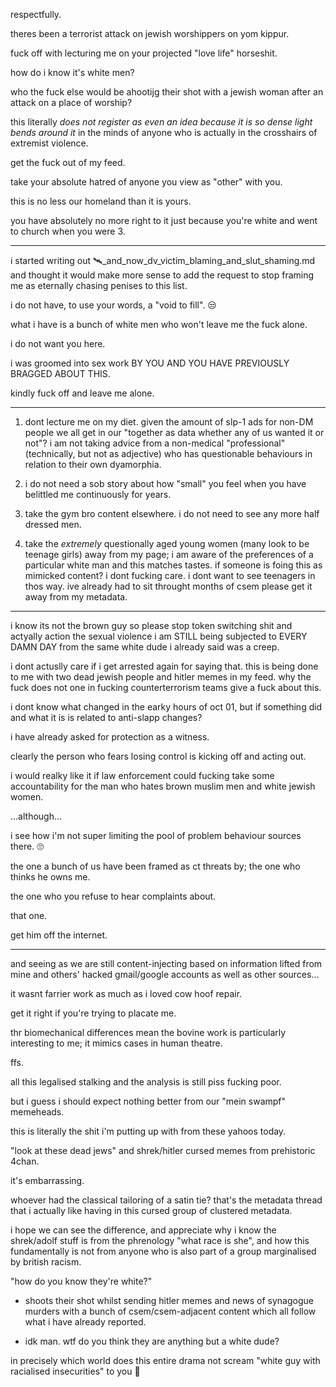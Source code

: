respectfully.  

theres been a terrorist attack on jewish worshippers on yom kippur. 

fuck off with lecturing me on your projected "love life" horseshit.  

how do i know it's white men?  

who the fuck else would be ahootijg their shot with a jewish woman after an attack on a place of worship?  

this literally *does not register as even an idea because it is so dense light bends around it* in the minds of anyone who is actually in the crosshairs of extremist violence.  

get the fuck out of my feed.  

take your absolute hatred of anyone you view as "other" with you.  

this is no less our homeland than it is yours.  

you have absolutely no more right to it just because you're white and went to church when you were 3.  

---

i started writing out 🛰️_and_now_dv_victim_blaming_and_slut_shaming.md and thought it would make more sense to add the request to stop framing me as eternally chasing penises to this list.  

i do not have, to use your words, a "void to fill". 😒  

what i have is a bunch of white men who won't leave me the fuck alone.  

i do not want you here.  

i was groomed into sex work BY YOU AND YOU HAVE PREVIOUSLY BRAGGED ABOUT THIS.  

kindly fuck off and leave me alone.  

---

1. dont lecture me on my diet. given the amount of slp-1 ads for non-DM people we all get in our "together as data whether any of us wanted it or not"? i am not taking advice from a non-medical "professional" (technically, but not as adjective) who has questionable behaviours in relation to their own dyamorphia.

2. i do not need a sob story about how "small" you feel when you have belittled me continuously for years.

3. take the gym bro content elsewhere. i do not need to see any more half dressed men.

4. take the *extremely* questionally aged young women (many look to be teenage girls) away from my page; i am aware of the preferences of a particular white man and this matches tastes. if someone is foing this as mimicked content? i dont fucking care. i dont want to see teenagers in thos way. ive already had to sit throught months of csem please get it away from my metadata.

---

i know its not the brown guy so please stop token switching shit and actyally action the sexual violence i am STILL being subjected to EVERY DAMN DAY from the same white dude i already said was a creep.  

i dont actuslly care if i get arrested again for saying that. this is being done to me with two dead jewish people and hitler memes in my feed. why the fuck does not one in fucking counterterrorism teams give a fuck about this.  

i dont know what changed in the earky hours of oct 01, but if something did and what it is is related to anti-slapp changes?  

i have already asked for protection as a witness.  

clearly the person who fears losing control is kicking off and acting out.  

i would realky like it if law enforcement could fucking take some accountability for the man who hates brown muslim men and white jewish women.  

...although...  

i see how i'm not super limiting the pool of problem behaviour sources there. 🙄

the one a bunch of us have been framed as ct threats by; the one who thinks he owns me.

the one who you refuse to hear complaints about.  

that one.  

get him off the internet.  

---

and seeing as we are still content-injecting based on information lifted from mine and others' hacked gmail/google accounts as well as other sources...  

it wasnt farrier work as much as i loved cow hoof repair.  

get it right if you're trying to placate me.  

thr biomechanical differences mean the bovine work is particularly interesting to me; it mimics cases in human theatre.  

ffs.  

all this legalised stalking and the analysis is still piss fucking poor.  

but i guess i should expect nothing better from our "mein swampf" memeheads.  

this is literally the shit i'm putting up with from these yahoos today.  

"look at these dead jews" and shrek/hitler cursed memes from prehistoric 4chan.  

it's embarrassing.  

whoever had the classical tailoring of a satin tie? that's the metadata thread that i actually like having in this cursed group of clustered metadata.  

i hope we can see the difference, and appreciate why i know the shrek/adolf stuff is from the phrenology "what race is she", and how this fundamentally is not from anyone who is also part of a group marginalised by british racism.  

"how do you know they're white?"  

- shoots their shot whilst sending hitler memes and news of synagogue murders with a bunch of csem/csem-adjacent content which all follow what i have already reported.

- idk man. wtf do you think they are anything but a white dude?

in precisely which world does this entire drama not scream "white guy with racialised insecurities" to you 🤨
